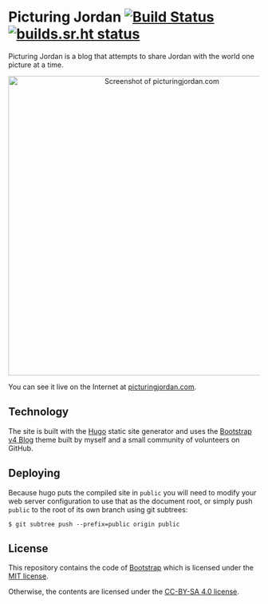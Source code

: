 # Picturing Jordan [![Build Status](https://travis-ci.org/alanorth/picturingjordan.com.svg?branch=master)](https://travis-ci.org/alanorth/picturingjordan.com) [![builds.sr.ht status](https://builds.sr.ht/~alanorth/picturingjordan.com.svg)](https://builds.sr.ht/~alanorth/picturingjordan.com?)
Picturing Jordan is a blog that attempts to share Jordan with the world one picture at a time.

<p align="center">
  <img width="600" alt="Screenshot of picturingjordan.com" src="https://raw.githubusercontent.com/alanorth/picturingjordan.com/master/screenshot.png">
</p>

You can see it live on the Internet at [picturingjordan.com](https://picturingjordan.com).

## Technology
The site is built with the [Hugo](https://gohugo.io) static site generator and uses the [Bootstrap v4 Blog](https://github.com/alanorth/hugo-theme-bootstrap4-blog) theme built by myself and a small community of volunteers on GitHub.

## Deploying
Because hugo puts the compiled site in `public` you will need to modify your web server configuration to use that as the document root, or simply push `public` to the root of its own branch using git subtrees:

```
$ git subtree push --prefix=public origin public
```

## License
This repository contains the code of [Bootstrap](https://github.com/twbs/bootstrap) which is licensed under the [MIT license](https://github.com/twbs/bootstrap/blob/v4-dev/LICENSE).

Otherwise, the contents are licensed under the [CC-BY-SA 4.0 license](https://creativecommons.org/licenses/by-sa/4.0/).
